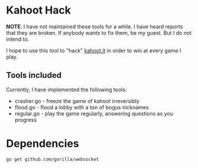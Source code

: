 # Kahoot Hack

**NOTE**: I have not maintained these tools for a while. I have heard reports that they are broken. If anybody wants to fix them, be my guest. But I do not intend to.

I hope to use this tool to "hack" [kahoot.it](http://kahoot.it) in order to win at every game I play.

## Tools included

Currently, I have implemented the following tools:

 * crasher.go - freeze the game of kahoot irreversibly
 * flood.go - flood a lobby with a ton of bogus nicknames
 * regular.go - play the game regularly, answering questions as you progress

# Dependencies

    go get github.com/gorilla/websocket
